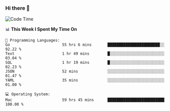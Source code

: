### Hi there 👋

<!--
**CrazyCollin/crazycollin** is a ✨ _special_ ✨ repository because its `README.md` (this file) appears on your GitHub profile.

Here are some ideas to get you started:

- 🔭 I’m currently working on ...
- 🌱 I’m currently learning ...
- 👯 I’m looking to collaborate on ...
- 🤔 I’m looking for help with ...
- 💬 Ask me about ...
- 📫 How to reach me: ...
- 😄 Pronouns: ...
- ⚡ Fun fact: ...
-->

<!--START_SECTION:waka-->
![Code Time](http://img.shields.io/badge/Code%20Time-3%2C218%20hrs%2046%20mins-blue)

📊 **This Week I Spent My Time On** 

```text
💬 Programming Languages: 
Go                       55 hrs 6 mins       ███████████████████████░░   92.22 % 
Text                     1 hr 49 mins        █░░░░░░░░░░░░░░░░░░░░░░░░   03.04 % 
SQL                      1 hr 19 mins        █░░░░░░░░░░░░░░░░░░░░░░░░   02.23 % 
JSON                     52 mins             ░░░░░░░░░░░░░░░░░░░░░░░░░   01.47 % 
YAML                     35 mins             ░░░░░░░░░░░░░░░░░░░░░░░░░   01.00 % 

💻 Operating System: 
Mac                      59 hrs 45 mins      █████████████████████████   100.00 % 
```


<!--END_SECTION:waka-->
